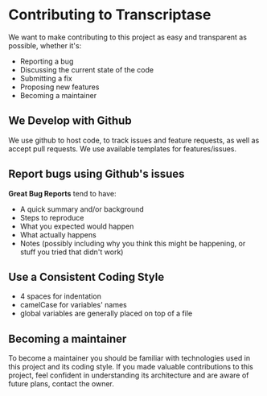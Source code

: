 # Contributing to Transcriptase

We want to make contributing to this project as easy and transparent as possible, whether it's:

- Reporting a bug
- Discussing the current state of the code
- Submitting a fix
- Proposing new features
- Becoming a maintainer

## We Develop with Github

We use github to host code, to track issues and feature requests, as well as accept pull requests. We use available templates for features/issues.

## Report bugs using Github's issues

**Great Bug Reports** tend to have:

- A quick summary and/or background
- Steps to reproduce
- What you expected would happen
- What actually happens
- Notes (possibly including why you think this might be happening, or stuff you tried that didn't work)

## Use a Consistent Coding Style

* 4 spaces for indentation
* camelCase for variables' names
* global variables are generally placed on top of a file

## Becoming a maintainer

To become a maintainer you should be familiar with technologies used in this project and its coding style.
If you made valuable contributions to this project, feel confident in understanding its architecture and are aware of future plans, contact the owner.

